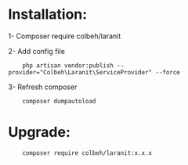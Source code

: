 # Installation: 

1- Composer require colbeh/laranit

        
2- Add config file
        
        php artisan vendor:publish --provider="Colbeh\Laranit\ServiceProvider" --force

3- Refresh composer

        composer dumpautoload

# Upgrade:

        composer require colbeh/laranit:x.x.x
        